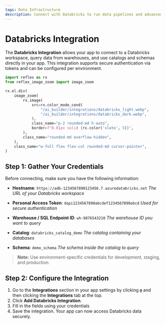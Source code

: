 ```yaml
---
tags: Data Infrastructure
description: Connect with Databricks to run data pipelines and advanced analytics seamlessly.
---
```


# Databricks Integration

The **Databricks Integration** allows your app to connect to a Databricks workspace, query data from warehouses, and use catalogs and schemas directly in your app. This integration supports secure authentication via tokens and can be configured per environment.

```python exec
import reflex as rx
from reflex_image_zoom import image_zoom
```

```python eval
rx.el.div(
    image_zoom(
        rx.image(
            src=rx.color_mode_cond(
                "/ai_builder/integrations/databricks_light.webp",
                "/ai_builder/integrations/databricks_dark.webp",
            ),
            class_name="p-2 rounded-md h-auto",
            border=f"0.81px solid {rx.color('slate', 5)}",
        ),
        class_name="rounded-md overflow-hidden",
    ),
    class_name="w-full flex flex-col rounded-md cursor-pointer",
)
```

## Step 1: Gather Your Credentials

Before connecting, make sure you have the following information:

- **Hostname**: `https://adb-1234567890123456.7.azuredatabricks.net`
  *The URL of your Databricks workspace*

- **Personal Access Token**: `dapi1234567890abcdef1234567890abcd`
  *Used for secure authentication*

- **Warehouse / SQL Endpoint ID**: `wh-9876543210`
  *The warehouse ID you want to query*

- **Catalog**: `databricks_catalog_demo`
  *The catalog containing your databases*

- **Schema**: `demo_schema`
  *The schema inside the catalog to query*

> **Note:** Use environment-specific credentials for development, staging, and production.

## Step 2: Configure the Integration

1. Go to the **Integrations** section in your app settings by clicking **`@`** and then clicking the **Integrations** tab at the top.
2. Click **Add Databricks Integration**.
3. Fill in the fields using your credentials
4. Save the integration. Your app can now access Databricks data securely.
